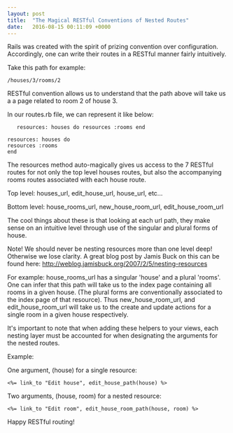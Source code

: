 ```yaml
---
layout: post
title:  "The Magical RESTful Conventions of Nested Routes"
date:   2016-08-15 00:11:09 +0000
---
```



Rails was created with the spirit of prizing convention over configuration. Accordingly, one can write their routes in a RESTful manner fairly intuitively.

Take this path for example: 

`/houses/3/rooms/2`  

RESTful convention allows us to understand that the path above will take us a a page related to room 2 of house 3.

In our routes.rb file, we can represent it like below:

`	resources: houses do
resources :rooms
end`

```
resources: houses do
resources :rooms
end
```


The resources method auto-magically gives us access to the 7 RESTful routes for not only the top level houses routes, but also the accompanying rooms routes associated with each house route. 

Top level: houses_url, edit_house_url, house_url,  etc...

Bottom level: house_rooms_url, new_house_room_url, edit_house_room_url

The cool things about these is that looking at each url path, they make sense on an intuitive level through use of the singular and plural forms of house.

Note! We should never be nesting resources more than one level deep! Otherwise we lose clarity. A great blog post by Jamis Buck on this can be found here: http://weblog.jamisbuck.org/2007/2/5/nesting-resources

For example: house_rooms_url has a singular 'house' and a plural 'rooms'. One can infer that this path will take us to the index page containing all rooms in a given house. (The plural forms are conventionally associated to the index page of that resource). Thus new_house_room_url, and edit_house_room_url will take us to the create and update actions for a single room in a given house respectively.

It's important to note that when adding these helpers to your views, each nesting layer must be accounted for when designating the arguments for the nested routes. 

Example: 

One argument, (house) for a single resource: 

`<%= link_to "Edit house", edit_house_path(house) %>  `

Two arguments, (house, room) for a nested resource:

```
<%= link_to "Edit room", edit_house_room_path(house, room) %>  
```

Happy RESTful routing!


